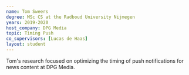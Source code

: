 ```yaml
---
name: Tom Sweers
degree: MSc CS at the Radboud University Nijmegen
years: 2019-2020
host_company: DPG Media
topic: Timing Push
co_supervisors: [Lucas de Haas]
layout: student
---
```


Tom's research focused on optimizing the timing of push notifications for news content at DPG Media.
